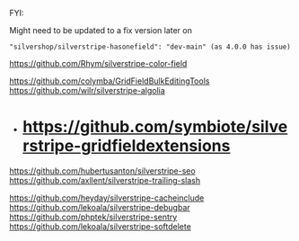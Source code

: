 
FYI:

Might need to be updated to a fix version later on
```
"silvershop/silverstripe-hasonefield": "dev-main" (as 4.0.0 has issue)
```


https://github.com/Rhym/silverstripe-color-field

https://github.com/colymba/GridFieldBulkEditingTools
https://github.com/wilr/silverstripe-algolia

- # https://github.com/symbiote/silverstripe-gridfieldextensions

https://github.com/hubertusanton/silverstripe-seo
https://github.com/axllent/silverstripe-trailing-slash

https://github.com/heyday/silverstripe-cacheinclude
https://github.com/lekoala/silverstripe-debugbar
https://github.com/phptek/silverstripe-sentry
https://github.com/lekoala/silverstripe-softdelete
